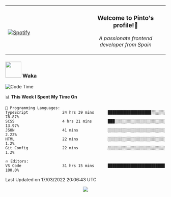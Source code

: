 <table width="100%" align="center"> 
  <tr>
  <td width="50%">
      
&nbsp; <br> [![Spotify](https://novatorem-zeta-rust.vercel.app/api/spotify)](https://open.spotify.com/user/novatorem-zeta-rust)

  </td>
  <td width="50%">
    <h3 align="center">Welcome to Pinto's profile!👋</h3>
    <p align="center"><em>A passionate frontend developer from Spain</em></p>
  </td>
  </table>

### <img src="https://media.giphy.com/media/VgCDAzcKvsR6OM0uWg/giphy.gif" width="50"> Waka

  <!--START_SECTION:waka-->
![Code Time](http://img.shields.io/badge/Code%20Time-160%20hrs-blue)

📊 **This Week I Spent My Time On** 

```text
💬 Programming Languages: 
TypeScript               24 hrs 39 mins      ███████████████████░░░░░░   78.87% 
SCSS                     4 hrs 21 mins       ███░░░░░░░░░░░░░░░░░░░░░░   13.97% 
JSON                     41 mins             ░░░░░░░░░░░░░░░░░░░░░░░░░   2.22% 
HTML                     22 mins             ░░░░░░░░░░░░░░░░░░░░░░░░░   1.2% 
Git Config               22 mins             ░░░░░░░░░░░░░░░░░░░░░░░░░   1.2%

🔥 Editors: 
VS Code                  31 hrs 15 mins      █████████████████████████   100.0%

```


 Last Updated on 17/03/2022 20:06:43 UTC
<!--END_SECTION:waka-->

<div align="center">
<img src="https://github-readme-stats-gilt-tau.vercel.app/api/top-langs/?username=pinto-hub&layout=compact&theme=dracula" />
</div>
